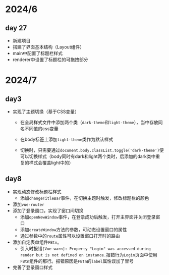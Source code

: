 # 2024/6

## day 27

- 新建项目
- 搭建了界面基本结构（Layout组件）
- main中配置了标题栏样式
- renderer中设置了标题栏的可拖拽部分

# 2024/7

## day3

- 实现了主题切换（基于CSS变量）
  - 在全局样式文件中添加两个类（`dark-theme`和`light-theme`），当中存放同名不同值的css变量
  
  - 在body标签上添加`light-theme`类作为默认样式
  - 切换时，只需要通过`document.body.classList.toggle('dark-theme')`便可以切换样式（body同时有dark和light两个类时，后添加的dark类中重复的样式会覆盖light中的）



## day8

- 实现动态修改标题栏样式
  - 添加`changeTitleBar`事件，在切换主题时触发，修改标题栏的颜色
- 添加`vue-router`
- 添加了登录窗口，实现了窗口间切换
  - 添加`openNewWindow`事件，在登录成功后触发，打开主界面并关闭登录窗口
  - 添加`createWindow`方法的参数，可动态设置窗口的属性
  - 通过参数中的`route`属性可以设置窗口打开时的路由
- 添加自定表单组件`FBtn`。
  - 引入时报错`[Vue warn]: Property "Login" was accessed during render but is not defined on instance.`报错行为`Login`页面中使用`FBtn`组件的那行。报错原因是`FBtn`的`label`属性误加了冒号
- 完善了登录窗口样式

